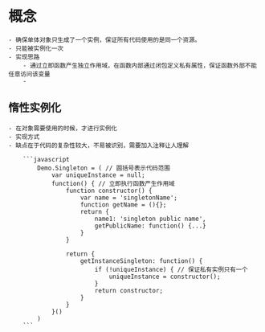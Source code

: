 
# 概念

    - 确保单体对象只生成了一个实例，保证所有代码使用的是同一个资源。
    - 只能被实例化一次
    - 实现思路
        - 通过立即函数产生独立作用域，在函数内部通过闭包定义私有属性，保证函数外部不能任意访问该变量
        - 

## 惰性实例化

    - 在对象需要使用的时候，才进行实例化
    - 实现方式
    - 缺点在于代码的复杂性较大，不易被识别，需要加入注释让人理解

        ```javascript
            Demo.Singleton = ( // 圆括号表示代码范围
                var uniqueInstance = null;
                function() { // 立即执行函数产生作用域
                    function constructor() {
                        var name = 'singletonName';
                        function getName = (){};
                        return {
                            name1: 'singleton public name',
                            getPublicName: function() {...}
                        }
                    }

                    return {
                        getInstanceSingleton: function() {
                            if (!uniqueInstance) { // 保证私有实例只有一个
                                uniqueInstance = constructor();
                            }
                            return constructor;
                        }
                    }
                }()
            )
        ```
